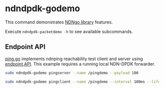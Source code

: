 # ndndpdk-godemo

This command demonstrates [NDNgo library](../../ndn) features.

Execute `ndndpdk-packetdemo -h` to see available subcommands.

## Endpoint API

[ping.go](ping.go) implements ndnping reachability test client and server using [endpoint API](../../ndn/endpoint).
This example requires a running local NDN-DPDK forwarder.

```bash
sudo ndndpdk-godemo pingserver --name /pingdemo --payload 100

sudo ndndpdk-godemo pingclient --name /pingdemo --interval 100ms --lifetime 1000ms
```
